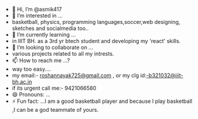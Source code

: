 - 👋 Hi, I’m @asmik417
- 👀 I’m interested in ...
- basketball, physics, programming languages,soccer,web designing, sketches and socialmedia too.. 
- 🌱 I’m currently learning ...
- in IIIT BH. as a 3rd yr btech student and developing my 'react' skills. 
- 💞️ I’m looking to collaborate on ...
- various projects related to all my intrests.
- 📫 How to reach me ...?
- way too easy....
- my email:- roshannayak725@gmail.com , or my clg id:-b321032@iiit-bh.ac.in
- if its urgent call me:- 9421066580
- 😄 Pronouns: ...
- ⚡ Fun fact: ...I am a good basketball player and because I play basketball ,I can be a god teammate of yours.

<!---
asmik417/asmik417 is a ✨ special ✨ repository because its `README.md` (this file) appears on your GitHub profile.
You can click the Preview link to take a look at your changes.
--->
